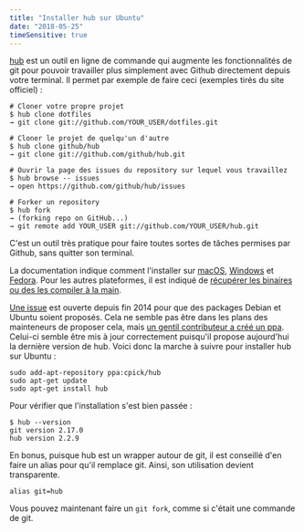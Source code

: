 ```yaml
---
title: "Installer hub sur Ubuntu"
date: "2018-05-25"
timeSensitive: true
---
```


[hub](https://hub.github.com/) est un outil en ligne de commande qui augmente
les fonctionnalités de git pour pouvoir travailler plus simplement avec Github
directement depuis votre terminal. Il permet par exemple de faire ceci
(exemples tirés du site officiel)&nbsp;:

```console
# Cloner votre propre projet
$ hub clone dotfiles
→ git clone git://github.com/YOUR_USER/dotfiles.git

# Cloner le projet de quelqu'un d'autre
$ hub clone github/hub
→ git clone git://github.com/github/hub.git

# Ouvrir la page des issues du repository sur lequel vous travaillez
$ hub browse -- issues
→ open https://github.com/github/hub/issues

# Forker un repository
$ hub fork
→ (forking repo on GitHub...)
→ git remote add YOUR_USER git://github.com/YOUR_USER/hub.git
```

C'est un outil très pratique pour faire toutes sortes de tâches permises par
Github, sans quitter son terminal.

La documentation indique comment l'installer sur
[macOS](https://github.com/github/hub#homebrew),
[Windows](https://github.com/github/hub#windows) et
[Fedora](https://github.com/github/hub#fedora-linux). Pour les autres
plateformes, il est indiqué de [récupérer les binaires ou des les compiler à la
main](https://github.com/github/hub#standalone).

[Une issue](https://github.com/github/hub/issues/718) est ouverte depuis fin
2014 pour que des packages Debian et Ubuntu soient proposés. Cela ne semble pas
être dans les plans des mainteneurs de proposer cela, mais [un gentil
contributeur a créé un
ppa](https://github.com/github/hub/issues/718#issuecomment-100411835). Celui-ci
semble être mis à jour correctement puisqu'il propose aujourd'hui la dernière
version de hub. Voici donc la marche à suivre pour installer hub sur Ubuntu :

```console
sudo add-apt-repository ppa:cpick/hub
sudo apt-get update
sudo apt-get install hub
```

Pour vérifier que l'installation s'est bien passée :

```console
$ hub --version
git version 2.17.0
hub version 2.2.9
```

En bonus, puisque hub est un wrapper autour de git, il est conseillé d'en faire
un alias pour qu'il remplace git. Ainsi, son utilisation devient transparente.

```console
alias git=hub
```

Vous pouvez maintenant faire un `git fork`, comme si c'était une commande de
git.
